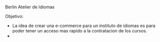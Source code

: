 Berlin Atelier de Idiomas 

Objetivo: 
- La idea de crear una e-commerce para un instituto de idiomas es para poder tener un acceso mas rapido a la contratacion de los cursos. 
- 